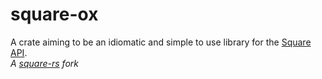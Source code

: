 # square-ox

A crate aiming to be an idiomatic and simple to use library for the [Square API](https://developer.squareup.com).<br/>
*A [square-rs](https://github.com/KyleCotton/square-rs) fork*
